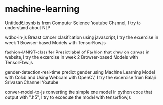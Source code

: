 # machine-learning

Untitled6.ipynb
is from Computer Science Youtube Channel, I try to understand about NLP

wdbc-in-js
Breast cancer clasification using javascript, I try the excercise in week 1 Browser-based Models with TensorFlow.js

fashion-MNIST-classifer
Presict label of Fashion that drew on canvas in website, I try the excercise in week 2 Browser-based Models with TensorFlow.js 

gender-detection-real-time
predict gender using Machine Learning Model with Colab and Using Webcam with OpenCV, I try the excercise from Balaji Srivasan Channel Youtube

conver-model-to-js
converting the simple one model in python code that output with ".h5", I try to excecute the model with tensorflowjs
